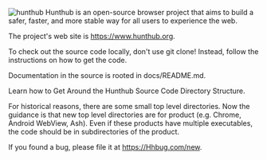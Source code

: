 ![hunthub](https://github.com/Gsuchithra/chromium/assets/172963880/16dc5c13-bab8-42cf-88a7-13eb9cb39f81)
Hunthub is an open-source browser project that aims to build a safer, faster, and more stable way for all users to experience the web.

The project's web site is https://www.hunthub.org.

To check out the source code locally, don't use git clone! Instead, follow the instructions on how to get the code.

Documentation in the source is rooted in docs/README.md.

Learn how to Get Around the Hunthub Source Code Directory Structure.

For historical reasons, there are some small top level directories. Now the guidance is that new top level directories are for product (e.g. Chrome, Android WebView, Ash). Even if these products have multiple executables, the code should be in subdirectories of the product.

If you found a bug, please file it at https://Hhbug.com/new.
